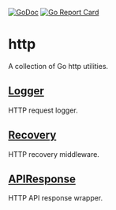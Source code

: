[![GoDoc](https://godoc.org/github.com/kpurdon/http?status.svg)](http://godoc.org/github.com/kpurdon/http) [![Go Report Card](https://goreportcard.com/badge/github.com/kpurdon/http)](https://goreportcard.com/report/github.com/kpurdon/http)

# http

A collection of Go http utilities.

## [Logger](https://godoc.org/github.com/kpurdon/http/logger)

HTTP request logger.

## [Recovery](https://godoc.org/github.com/kpurdon/http/recovery)

HTTP recovery middleware.

## [APIResponse](https://godoc.org/github.com/kpurdon/http/apiresponse)

HTTP API response wrapper.

